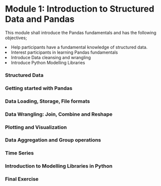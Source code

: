 # Module 1: Introduction to Structured Data and Pandas
This module shall introduce the Pandas fundamentals and has the following objectives;
<li>Help participants have a fundamental knowledge of structured data.</li>
<li>Interest participants in learning Pandas fundamentals</li>
<li>Introduce Data cleansing and wrangling</li>
<li>Introduce Python Modelling Libraries</li>

### Structured Data
### Getting started with Pandas
### Data Loading, Storage, File formats
### Data Wrangling: Join, Combine and Reshape
### Plotting and Visualization
### Data Aggregation and Group operations
### Time Series
### Introduction to Modelling Libraries in Python
### Final Exercise
    
